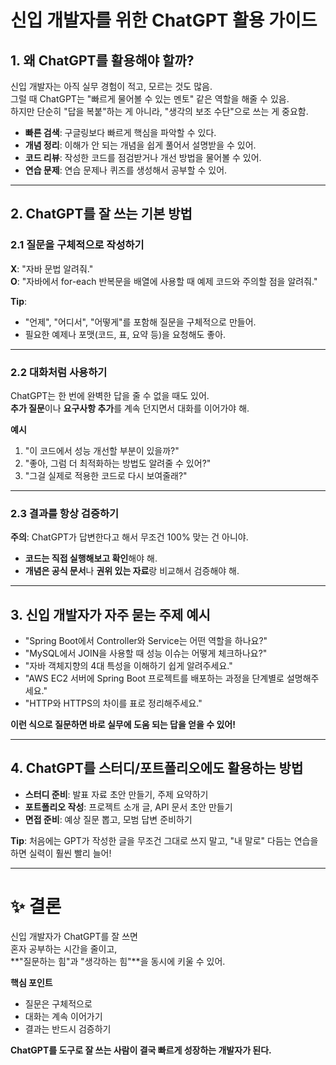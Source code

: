 
# 신입 개발자를 위한 ChatGPT 활용 가이드

## 1. **왜 ChatGPT를 활용해야 할까?**

신입 개발자는 아직 실무 경험이 적고, 모르는 것도 많음.  
그럴 때 ChatGPT는 "빠르게 물어볼 수 있는 멘토" 같은 역할을 해줄 수 있음.  
하지만 단순히 "답을 복붙"하는 게 아니라, "생각의 보조 수단"으로 쓰는 게 중요함.

- **빠른 검색**: 구글링보다 빠르게 핵심을 파악할 수 있다.
- **개념 정리**: 이해가 안 되는 개념을 쉽게 풀어서 설명받을 수 있어.
- **코드 리뷰**: 작성한 코드를 점검받거나 개선 방법을 물어볼 수 있어.
- **연습 문제**: 연습 문제나 퀴즈를 생성해서 공부할 수 있어.

---

## 2. **ChatGPT를 잘 쓰는 기본 방법**

### 2.1 **질문을 구체적으로 작성하기**

**X**: "자바 문법 알려줘."  
**O**: "자바에서 for-each 반복문을 배열에 사용할 때 예제 코드와 주의할 점을 알려줘."

**Tip**: 
- "언제", "어디서", "어떻게"를 포함해 질문을 구체적으로 만들어.
- 필요한 예제나 포맷(코드, 표, 요약 등)을 요청해도 좋아.

---

### 2.2 **대화처럼 사용하기**

ChatGPT는 한 번에 완벽한 답을 줄 수 없을 때도 있어.  
**추가 질문**이나 **요구사항 추가**를 계속 던지면서 대화를 이어가야 해.

**예시**  
1. "이 코드에서 성능 개선할 부분이 있을까?"
2. "좋아, 그럼 더 최적화하는 방법도 알려줄 수 있어?"
3. "그걸 실제로 적용한 코드로 다시 보여줄래?"

---

### 2.3 **결과를 항상 검증하기**

**주의**: ChatGPT가 답변한다고 해서 무조건 100% 맞는 건 아니야.

- **코드는 직접 실행해보고 확인**해야 해.
- **개념은 공식 문서**나 **권위 있는 자료**랑 비교해서 검증해야 해.

---

## 3. **신입 개발자가 자주 묻는 주제 예시**

- "Spring Boot에서 Controller와 Service는 어떤 역할을 하나요?"
- "MySQL에서 JOIN을 사용할 때 성능 이슈는 어떻게 체크하나요?"
- "자바 객체지향의 4대 특성을 이해하기 쉽게 알려주세요."
- "AWS EC2 서버에 Spring Boot 프로젝트를 배포하는 과정을 단계별로 설명해주세요."
- "HTTP와 HTTPS의 차이를 표로 정리해주세요."

**이런 식으로 질문하면 바로 실무에 도움 되는 답을 얻을 수 있어!**

---

## 4. **ChatGPT를 스터디/포트폴리오에도 활용하는 방법**

- **스터디 준비**: 발표 자료 초안 만들기, 주제 요약하기
- **포트폴리오 작성**: 프로젝트 소개 글, API 문서 초안 만들기
- **면접 준비**: 예상 질문 뽑고, 모범 답변 준비하기

**Tip**: 처음에는 GPT가 작성한 글을 무조건 그대로 쓰지 말고, "내 말로" 다듬는 연습을 하면 실력이 훨씬 빨리 늘어!

---

# ✨ 결론

신입 개발자가 ChatGPT를 잘 쓰면  
혼자 공부하는 시간을 줄이고,  
**"질문하는 힘"과 "생각하는 힘"**을 동시에 키울 수 있어.

**핵심 포인트**  
- 질문은 구체적으로
- 대화는 계속 이어가기
- 결과는 반드시 검증하기

**ChatGPT를 도구로 잘 쓰는 사람이 결국 빠르게 성장하는 개발자가 된다.**

